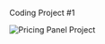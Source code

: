 Coding Project #1

![Pricing Panel Project](https://user-images.githubusercontent.com/95934365/184987156-eb349547-7c37-4a5d-ba9e-0aa58a1b99c5.png)

